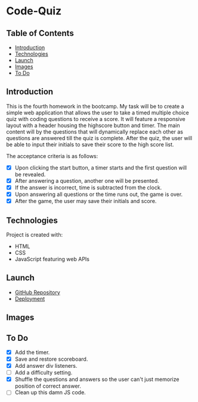 # Code-Quiz

## Table of Contents

- [Introduction](#introduction)
- [Technologies](#technologies)
- [Launch](#launch)
- [Images](#Images)
- [To Do](#to-do)

## Introduction

This is the fourth homework in the bootcamp. My task will be to create a simple web application that allows the user to take a timed multiple choice quiz with coding questions to receive a score. It will feature a responsive layout with a header housing the highscore button and timer. The main content will by the questions that will dynamically replace each other as questions are answered till the quiz is complete. After the quiz, the user will be able to input their initials to save their score to the high score list.

The acceptance criteria is as follows:

- [x] Upon clicking the start button, a timer starts and the first question will be revealed.
- [x] After answering a question, another one will be presented.
- [x] If the answer is incorrect, time is subtracted from the clock.
- [x] Upon answering all questions or the time runs out, the game is over.
- [x] After the game, the user may save their initials and score.

## Technologies

Project is created with:

- HTML
- CSS
- JavaScript featuring web APIs

## Launch

- [GitHub Repository](https://github.com/Connerjm/Code-Quiz)
- [Deployment](https://connerjm.github.io/Code-Quiz/)

## Images

## To Do

- [x] Add the timer.
- [x] Save and restore scoreboard.
- [x] Add answer div listeners.
- [ ] Add a difficulty setting.
- [x] Shuffle the questions and answers so the user can't just memorize position of correct answer.
- [ ] Clean up this damn JS code.
